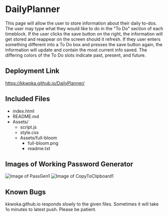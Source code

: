 # DailyPlanner
This page will allow the user to store information about their daily to-dos. The user may type what they would like to do in the "To Do" section of each timeblock. If the user clicks the save button on the right, the information will get stored and reappear on the screen should it refresh. If they user enters something different into a To Do box and presses the save button again, the information will update and contain the most current info saved. The differing colors of the To Do slots indicate past, present, and future.

## Deployment Link
https://kkwoka.github.io/DailyPlanner/

## Included Files
* index.html
* README.md
* Assets/
    * script.js
    * style.css
    * Assets/full-bloom
        * full-bloom.png
        * readme.txt

## Images of Working Password Generator
![Image of PassGen1](./Assets/Images/PasswordGeneratorPic.png)
![Image of CopyToClipboard1](./Assets/Images/CopyToClipboardPic.png)

## Known Bugs
kkwoka.github.io responds slowly to the given files. Sometimes it will take 1o minutes to latest push. Please be patient.